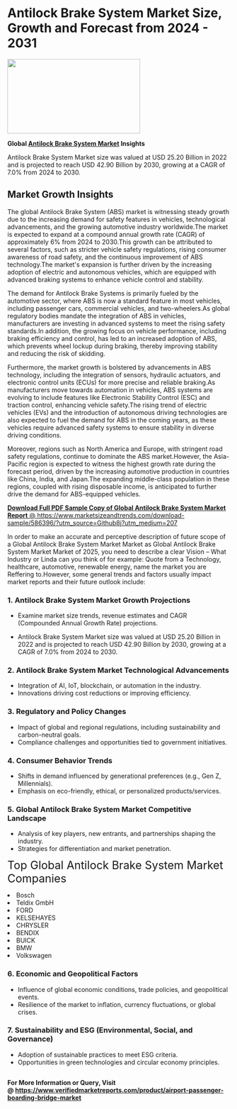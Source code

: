 <H1>Antilock Brake System Market Size, Growth and Forecast from 2024 - 2031</H1><img class="aligncenter size-medium wp-image-584254" src="https://thirdeyenews.in/wp-content/uploads/2024/09/Global-Market-Research-300x168.jpeg" alt="" width="300" height="168" /><p><strong>Global&nbsp;<a href="https://www.marketsizeandtrends.com/download-sample/586396/?utm_source=Github8j?utm_medium=207">Antilock Brake System Market</a> Insights</strong></p><p>Antilock Brake System Market size was valued at USD 25.20 Billion in 2022 and is projected to reach USD 42.90 Billion by 2030, growing at a CAGR of 7.0% from 2024 to 2030.</p><p><h2>Market Growth Insights</h2> <p>The global Antilock Brake System (ABS) market is witnessing steady growth due to the increasing demand for safety features in vehicles, technological advancements, and the growing automotive industry worldwide.The market is expected to expand at a compound annual growth rate (CAGR) of approximately 6% from 2024 to 2030.This growth can be attributed to several factors, such as stricter vehicle safety regulations, rising consumer awareness of road safety, and the continuous improvement of ABS technology.The market's expansion is further driven by the increasing adoption of electric and autonomous vehicles, which are equipped with advanced braking systems to enhance vehicle control and stability.</p> <p><a href="#"></a></p> <p>The demand for Antilock Brake Systems is primarily fueled by the automotive sector, where ABS is now a standard feature in most vehicles, including passenger cars, commercial vehicles, and two-wheelers.As global regulatory bodies mandate the integration of ABS in vehicles, manufacturers are investing in advanced systems to meet the rising safety standards.In addition, the growing focus on vehicle performance, including braking efficiency and control, has led to an increased adoption of ABS, which prevents wheel lockup during braking, thereby improving stability and reducing the risk of skidding.</p> <p>Furthermore, the market growth is bolstered by advancements in ABS technology, including the integration of sensors, hydraulic actuators, and electronic control units (ECUs) for more precise and reliable braking.As manufacturers move towards automation in vehicles, ABS systems are evolving to include features like Electronic Stability Control (ESC) and traction control, enhancing vehicle safety.The rising trend of electric vehicles (EVs) and the introduction of autonomous driving technologies are also expected to fuel the demand for ABS in the coming years, as these vehicles require advanced safety systems to ensure stability in diverse driving conditions.</p> <p>Moreover, regions such as North America and Europe, with stringent road safety regulations, continue to dominate the ABS market.However, the Asia-Pacific region is expected to witness the highest growth rate during the forecast period, driven by the increasing automotive production in countries like China, India, and Japan.The expanding middle-class population in these regions, coupled with rising disposable income, is anticipated to further drive the demand for ABS-equipped vehicles.</p> <p><a href="#"></p><p><span class=""><strong>Download Full PDF Sample Copy of Global Antilock Brake System Market Report</strong> @ <a href="https://www.marketsizeandtrends.com/download-sample/586396/?utm_source=Github8j?utm_medium=207" target="_blank">https://www.marketsizeandtrends.com/download-sample/586396/?utm_source=Github8j?utm_medium=207</a></span></p><p>In order to make an accurate and perceptive description of future scope of a Global&nbsp;Antilock Brake System Market Market as Global&nbsp;Antilock Brake System Market Market of 2025, you need to describe a clear Vision &ndash; What Industry or Linda can you think of for example: Quote from a Technology, healthcare, automotive, renewable energy, name the market you are Reffering to.However, some general trends and factors usually impact market reports and their future outlook include:</p><h3>1.&nbsp;<strong>Antilock Brake System Market Growth Projections</strong></h3><ul><li>Examine market size trends, revenue estimates and CAGR (Compounded Annual Growth Rate) projections.</li><li><p>Antilock Brake System Market size was valued at USD 25.20 Billion in 2022 and is projected to reach USD 42.90 Billion by 2030, growing at a CAGR of 7.0% from 2024 to 2030.</p></li></ul><h3>2.&nbsp;<strong>Antilock Brake System Market Technological Advancements</strong></h3><ul><li>Integration of AI, IoT, blockchain, or automation in the industry.</li><li>Innovations driving cost reductions or improving efficiency.</li></ul><h3>3.&nbsp;<strong>Regulatory and Policy Changes</strong></h3><ul><li>Impact of global and regional regulations, including sustainability and carbon-neutral goals.</li><li>Compliance challenges and opportunities tied to government initiatives.</li></ul><h3>4.&nbsp;<strong>Consumer Behavior Trends</strong></h3><ul><li>Shifts in demand influenced by generational preferences (e.g., Gen Z, Millennials).</li><li>Emphasis on eco-friendly, ethical, or personalized products/services.</li></ul><h3>5.&nbsp;<strong>Global Antilock Brake System Market Competitive Landscape</strong></h3><ul><li>Analysis of key players, new entrants, and partnerships shaping the industry.</li><li>Strategies for differentiation and market penetration.</li></ul><p data-pm-slice="1 1 []"><span style="color: inherit; font-family: inherit; font-size: 25px;">Top Global Antilock Brake System Market Companies</span></p><div class="" data-test-id=""><p><li>Bosch</li><li> Teldix GmbH</li><li> FORD</li><li> KELSEHAYES</li><li> CHRYSLER</li><li> BENDIX</li><li> BUICK</li><li> BMW</li><li> Volkswagen</li></p></div><h3>6.&nbsp;<strong>Economic and Geopolitical Factors</strong></h3><ul><li>Influence of global economic conditions, trade policies, and geopolitical events.</li><li>Resilience of the market to inflation, currency fluctuations, or global crises.</li></ul><h3>7.&nbsp;<strong>Sustainability and ESG (Environmental, Social, and Governance)</strong></h3><ul><li>Adoption of sustainable practices to meet ESG criteria.</li><li>Opportunities in green technologies and circular economy principles.</li></ul><h2><strong style="font-size: 14px;">For More Information or Query, Visit @&nbsp;</strong><a style="background-color: #ffffff; font-size: 14px;" href="https://www.marketsizeandtrends.com/report/antilock-brake-system-market/" target="_blank">https://www.verifiedmarketreports.com/product/airport-passenger-boarding-bridge-market</a></h2>